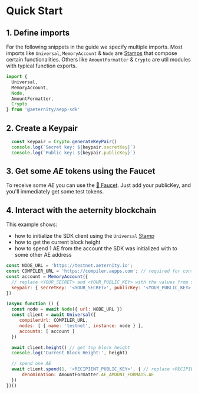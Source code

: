 # Quick Start

## 1. Define imports
For the following snippets in the guide we specify multiple imports. Most imports like `Universal`, `MemoryAccount` & `Node` are [Stamps](https://stampit.js.org/essentials/what-is-a-stamp) that compose certain functionalities. Others like `AmountFormatter` & `Crypto` are util modules with typical function exports.

```js
import {
  Universal,
  MemoryAccount,
  Node,
  AmountFormatter,
  Crypto
} from '@aeternity/aepp-sdk'
```

## 2. Create a Keypair

```js
  const keypair = Crypto.generateKeyPair()
  console.log(`Secret key: ${keypair.secretKey}`)
  console.log(`Public key: ${keypair.publicKey}`)
```

## 3. Get some _AE_ tokens using the Faucet
To receive some _AE_ you can use the [🚰 Faucet](https://faucet.aepps.com/). Just add your publicKey, and you'll immediately get some test tokens.

## 4. Interact with the aeternity blockchain
This example shows:

- how to initialize the SDK client using the `Universal` [Stamp](https://stampit.js.org/essentials/what-is-a-stamp)
- how to get the current block height
- how to spend 1 AE from the account the SDK was initialized with to some other AE address

```js
const NODE_URL = 'https://testnet.aeternity.io';
const COMPILER_URL = 'https://compiler.aepps.com'; // required for contract interactions (compiling and creating calldata)
const account = MemoryAccount({
  // replace <YOUR_SECRET> and <YOUR_PUBLIC_KEY> with the values from step 2
  keypair: { secretKey: '<YOUR_SECRET>', publicKey: '<YOUR_PUBLIC_KEY>' }
})

(async function () {
  const node = await Node({ url: NODE_URL })
  const client = await Universal({
     compilerUrl: COMPILER_URL,
     nodes: [ { name: 'testnet', instance: node } ],
     accounts: [ account ]
  })

  await client.height() // get top block height
  console.log('Current Block Height:', height)

  // spend one AE
  await client.spend(1, '<RECIPIENT_PUBLIC_KEY>', { // replace <RECIPIENT_PUBLIC_KEY>
      denomination: AmountFormatter.AE_AMOUNT_FORMATS.AE
  })
})()
```
